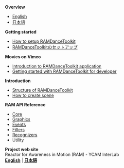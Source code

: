 **Overview**

- [English](Overview)
- [日本語](Overview_Jp)

**Getting started**

- [How to setup RAMDanceToolkit](How-to-setup-RAMDanceToolkit)
- [RAMDanceToolkitのセットアップ](How-to-setup-RAMDanceToolkit_Jp)

**Movies on Vimeo**

- [Introduction to RAMDanceToolkit application](http://vimeo.com/64703174)
- [Getting started with RAMDanceToolkit for developer](http://vimeo.com/64775855)


**Introduction**
- [Structure of RAMDanceToolkit](Structure-of-RAMDanceToolkit)
- [How to create scene](How-to-create-Scene)


**RAM API Reference**
- [Core](RAM-API-Reference-Core)
- [Graphics](RAM-API-Reference-Graphics)
- [Events](RAM-API-Reference-Events)
- [Filters](RAM-API-Reference-Filters)
- [Recognizers](RAM-API-Reference-Recognizers)
- [Utility](RAM-API-Reference-Utility)


<!--
- [Abacus]()
- [BasicActor]()
- [BigBox]()
- [Chain]()
- [ColorGrid]()
- [Donuts]()
- [Expansion]()
- [FourPoints]()
- [Future]()
- [Graph]()
- [HastyChase]()
- [Helper]()
- [Kepler]()
- [Laban]()
- [Line]()
- [Monster]()
- [Notation]()
- [Particles]()
- [Ragdoll]()
- [SoundCube]()
- [Stamp]()
- [ThreePoints]()
- [UpsideDown]()
-->

**Project web site**<br>
Reactor for Awareness in Motion (RAM) - YCAM InterLab<br>
**[English](http://interlab.ycam.jp/en/projects/ram)** | **[日本語](http://interlab.ycam.jp/projects/ram)**